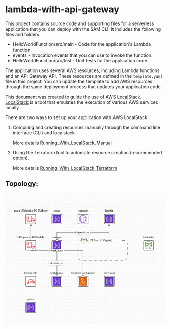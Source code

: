 # lambda-with-api-gateway

This project contains source code and supporting files for a serverless application that you can deploy with the SAM CLI. It includes the following files and folders.

- HelloWorldFunction/src/main - Code for the application's Lambda function.
- events - Invocation events that you can use to invoke the function.
- HelloWorldFunction/src/test - Unit tests for the application code. 


The application uses several AWS resources, including Lambda functions and an API Gateway API. These resources are defined in the `template.yaml` file in this project. You can update the template to add AWS resources through the same deployment process that updates your application code.

This document was created to guide the use of AWS LocalStack. [LocalStack](https://localstack.cloud/) is a tool that emulates the execution of various AWS services locally.

There are two ways to set up your application with AWS LocalStack:

1. Compiling and creating resources manually through the command line interface (CLI) and localstack.

   More details [Running_With_LocalStack_Manual](Running_With_LocalStack_Manual.md)


2. Using the Terraform tool to automate resource creation (recommended option).

   More details [Running_With_LocalStack_Terraform](Running_With_LocalStack_Terraform.md)


## Topology:

![ topology app all  resources AWS](diagram-basic-cases-lambda.png)
